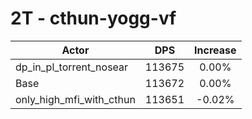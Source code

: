 # 2T - cthun-yogg-vf
| Actor | DPS | Increase |
|---|:---:|:---:|
|dp_in_pl_torrent_nosear|113675|0.00%|
|Base|113672|0.00%|
|only_high_mfi_with_cthun|113651|-0.02%|
